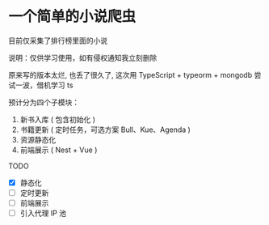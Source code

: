 # 一个简单的小说爬虫

目前仅采集了排行榜里面的小说

说明：仅供学习使用，如有侵权通知我立刻删除  

原来写的版本太烂, 也丢了很久了, 这次用 TypeScript + typeorm + mongodb 尝试一波，借机学习 ts  

预计分为四个子模块：

1. 新书入库 ( 包含初始化 )
2. 书籍更新 ( 定时任务，可选方案 Bull、Kue、Agenda )
3. 资源静态化
4. 前端展示 ( Nest + Vue )

TODO

- [x] 静态化
- [ ] 定时更新
- [ ] 前端展示
- [ ] 引入代理 IP 池
